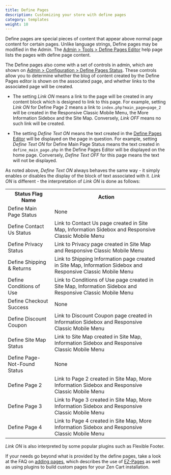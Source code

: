 ```yaml
---
title: Define Pages 
description: Customizing your store with define pages 
category: templates
weight: 10
---
```


Define pages are special pieces of content that appear above normal page content for certain pages.  Unlike language strings, Define pages may be modified in the Admin.  The [Admin > Tools > Define Pages Editor](/user/admin_pages/tools/define_pages) help page lists the pages with define page content. 

The Define pages also come with a set of controls in admin, which are shown on [Admin > Configuration > Define Pages Status](/user/admin_pages/configuration/configuration_definepagestatus).  These controls allow you to determine whether the blog of content created by the Define Pages editor is shown on the associated page, and whether links to the associated page will be created. 

- The setting _Link ON_ means a link to the page will be created in any content block which is designed to link to this page.  For example, setting _Link ON_ for Define Page 2 means a link to `index.php?main_page=page_2` will be created in the Responsive Classic Mobile Menu, the More Information Sidebox and the Site Map.  Conversely, _Link OFF_ means no such link will be created. 

- The setting _Define Text ON_ means the text created in the [Define Pages Editor](/user/admin_pages/tools/define_pages/) will be displayed on the page in question.  For example, setting _Define Text ON_ for Define Main Page Status means the text created in `define_main_page.php` in the Define Pages Editor will be displayed on the home page. Conversely, _Define Text OFF_ for this page means the text will not be displayed.

As noted above, _Define Text ON_ always behaves the same way - it simply enables or disables the display of the block of text associated with it.  _Link ON_ is different - the interpretation of _Link ON_ is done as follows: 

<table>
<tr><th>Status Flag Name</th><th>Action</th></tr>
<tr><td>Define Main Page Status</td><td>None<td></td></tr>
<tr><td>Define Contact Us Status</td><td>Link to Contact Us page created in Site Map, Information Sidebox and Responsive Classic Mobile Menu<td></td></tr>
<tr><td>Define Privacy Status</td><td>Link to Privacy page created in Site Map and Responsive Classic Mobile Menu</td></tr>
<tr><td>Define Shipping & Returns</td><td>Link to Shipping Information page created in Site Map, Information Sidebox and Responsive Classic Mobile Menu</td></tr>
<tr><td>Define Conditions of Use</td><td>Link to Conditions of Use page created in Site Map, Information Sidebox and Responsive Classic Mobile Menu</td></tr>
<tr><td>Define Checkout Success</td><td>None</td></tr>
<tr><td>Define Discount Coupon</td><td>Link to Discount Coupon page created in Information Sidebox and Responsive Classic Mobile Menu</td></tr>
<tr><td>Define Site Map Status</td><td>Link to Site Map created in Site Map, Information Sidebox and Responsive Classic Mobile Menu</td></tr>
<tr><td>Define Page-Not-Found Status</td><td>None</td></tr>
<tr><td>Define Page 2</td><td>Link to Page 2 created in Site Map, More Information Sidebox and Responsive Classic Mobile Menu</td></tr>
<tr><td>Define Page 3</td><td>Link to Page 3 created in Site Map, More Information Sidebox and Responsive Classic Mobile Menu</td></tr>
<tr><td>Define Page 4</td><td>Link to Page 4 created in Site Map, More Information Sidebox and Responsive Classic Mobile Menu</td></tr>
</table>

_Link ON_ is also interpreted by some popular plugins such as Flexible Footer. 

If your needs go beyond what is provided by the define pages, take a look at the FAQ on [adding pages](/user/customizing/add_pages), which describes the use of [EZ-Pages](/user/ezpages/) as well as using plugins to build custom pages for your Zen Cart installation. 

